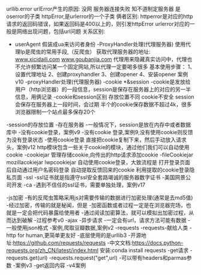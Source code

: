 urllib.error
    urlError产生的原因:
        没网
        服务器连接失败
        知不道制定服务器
        是oserror的子类
      httpError,是urlerror的一个子类
    俩者区别:
        httperror是对应的http请求的返回码错误，如果返回码是400以上的，则引发httpError
        urlerror对应的一般是网络出现问题，包括url问题
        关系区别:
 - userAgent
    假装成ua来访问者身份
  -ProxyHandler处理(代理服务器)
    使用代理Ip是爬虫的常用手段,（反爬虫）
    获取代理服务器的地址:
                      www.xicidaili.com
                      www.goubanjia.com
     代理用来隐藏真实访问中，代理也不允许频繁访问某一个固定网站,所以代理一定要喝多很多
     基本使用步骤：
        1、设置代理地址
        2、创建proxyhandler
        3、创建opener
        4、安装opener
       案例v10
    -proxyHandler处理(代理服务器)
 -cookie *&session
    -cookie是发放给用户（http浏览器）的一段信息，session是保存在服务器上的对应的另一半信息，用俩记录
 -cookie和session区别
    存放位置不同
    cookie不安全
    session会保存在服务器上一段时间，会过期
    半个的cookie保存数据不超过4k，很多浏览器限制一个站点最多保存20个
    
 -session的存放位置
    -存在服务器
    -一般情况下，session是放在内存中或者数据库中
    -没有cookie登录，案例v9
    -没有cookie 登录,案例9,没有使用cookie则反馈为没有登录状态
 -使用cookie登录
       直接把cookie复制下来，然后手动放入请求头，案例v12
       http模块包含一些关于cookie的模块，通过他们我们可以自动使用cookie
        -cookiejar
            管理存储cookie,向传出的http请求添加cookie
            -fileCookiejar
            mozillacokiejar
            lwpcookiejar
            自动使用cookie登录，大致流程是
            打开登录页面后自动通过用户名密码登录
            自动提取反馈回来的cookie
            利用提取的cookie登录隐私页面
  -ssl
        -ssl证书就是指遵守ssl安全套路竭诚的服务器数字证书
        -美国网景公司开发
        -ca
        -遇到不信任的ssl证书，需要单独处理，案例v17
        
   -js加密
    -有的反爬虫策略采用js对需要传输的数据进行加密处理(通常是去md5值)
    -经过加密，传输的就是秘闻，但是
    -加密函数或者过程一定是在浏览器完场，也就是一定会把代码暴露给使用者
    -通过阅读加密算法，就可以模拟出加密过程，从而达到破解
    -过程参考v0
    -ajax
      -异步请求
      -一定会有url，请求方法可能有数据
      -一般使用json格式
      -案例,爬取豆瓣数据,案例v2
   -requests
    -requests-献给人类
    -http for human,更简单更友好
    -底层使用的是urllib3
    -开源地址:https://github.com/requests/requests
    -中文文档:https://docs.python-requests.org/zh_CN/latest/index.html
    安装:conda install requests
    -get请求
        -requests.get(url)
        -requests.request("get",url)
        -可以带有headers和parmas参数
        -案例v3
    -get返回内容
        -v4案例
    
    
        
    
            
            
            
            
            
    
    
        
    
    